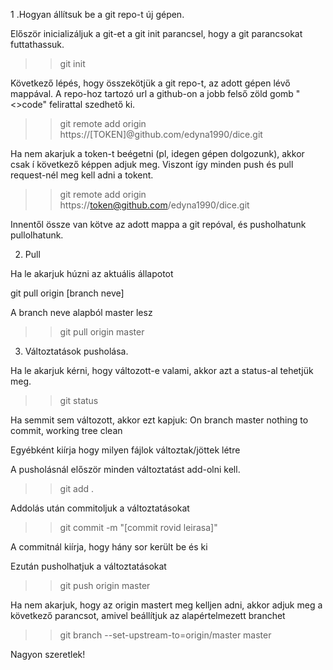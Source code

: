1 .Hogyan állítsuk be a git repo-t új gépen.

Először inicializáljuk a git-et a git init parancsel, hogy a git parancsokat futtathassuk.

>> git init

Következő lépés, hogy összekötjük a git repo-t, az adott gépen lévő mappával. A repo-hoz tartozó url a github-on a jobb felső zöld gomb "<>code" felirattal szedhető ki.

>> git remote add origin https://[TOKEN]@github.com/edyna1990/dice.git

Ha nem akarjuk a token-t beégetni (pl, idegen gépen dolgozunk), akkor csak í következő képpen adjuk meg. Viszont így minden push és pull request-nél meg kell adni a tokent.

>> git remote add origin https://token@github.com/edyna1990/dice.git

Innentől össze van kötve az adott mappa a git repóval, és pusholhatunk pullolhatunk.

2. Pull

Ha le akarjuk húzni az aktuális állapotot

git pull origin [branch neve]

A branch neve alapból master lesz

>> git pull origin master

3. Változtatások pusholása.

Ha le akarjuk kérni, hogy változott-e valami, akkor azt a status-al tehetjük meg.

>> git status

Ha semmit sem változott, akkor ezt kapjuk:
On branch master
nothing to commit, working tree clean

Egyébként kiírja hogy milyen fájlok változtak/jöttek létre

A pusholásnál először minden változtatást add-olni kell.

>> git add .

Addolás után commitoljuk a változtatásokat

>> git commit -m "[commit rovid leirasa]"

A commitnál kiírja, hogy hány sor került be és ki

Ezután pusholhatjuk a változtatásokat

>> git push origin master

Ha nem akarjuk, hogy az origin mastert meg kelljen adni, akkor adjuk meg a következő parancsot, amivel beállítjuk az alapértelmezett branchet

>> git branch --set-upstream-to=origin/master master

Nagyon szeretlek!